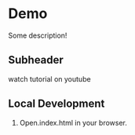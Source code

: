  # Demo

 Some description!
## Subheader

watch tutorial on youtube

## Local Development

1. Open.index.html in your browser.